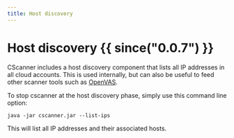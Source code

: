 ```yaml
---
title: Host discovery
---
```


# Host discovery {{ since("0.0.7") }}

CScanner includes a host discovery component that lists all IP addresses in all cloud accounts. This is used internally,
but can also be useful to feed other scanner tools such as [OpenVAS](http://openvas.org/).

To stop cscanner at the host discovery phase, simply use this command line option:

```
java -jar cscanner.jar --list-ips
```

This will list all IP addresses and their associated hosts.